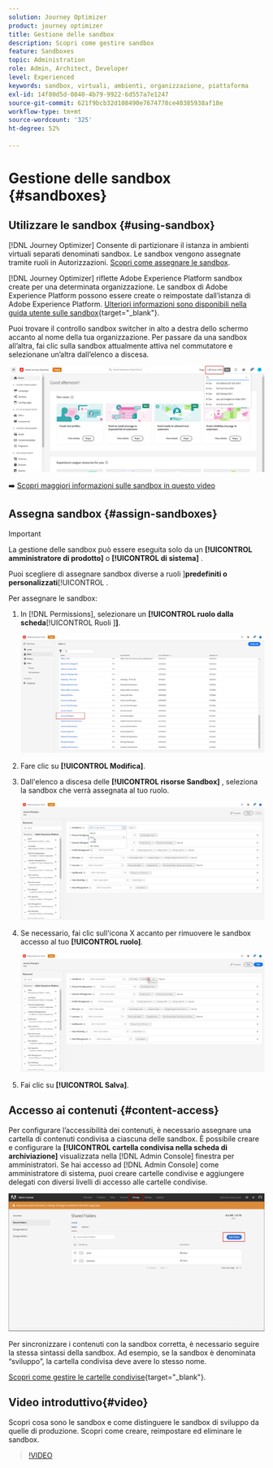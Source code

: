 ```yaml
---
solution: Journey Optimizer
product: journey optimizer
title: Gestione delle sandbox
description: Scopri come gestire sandbox
feature: Sandboxes
topic: Administration
role: Admin, Architect, Developer
level: Experienced
keywords: sandbox, virtuali, ambienti, organizzazione, piattaforma
exl-id: 14f80d5d-0840-4b79-9922-6d557a7e1247
source-git-commit: 621f9bcb32d108490e7674778ce40385938af18e
workflow-type: tm+mt
source-wordcount: '325'
ht-degree: 52%

---
```


# Gestione delle sandbox {#sandboxes}

## Utilizzare le sandbox {#using-sandbox}

[!DNL Journey Optimizer] Consente di partizionare il istanza in ambienti virtuali separati denominati sandbox. Le sandbox vengono assegnate tramite ruoli in Autorizzazioni. [Scopri come assegnare le sandbox](permissions.md#create-product-profile).

[!DNL Journey Optimizer] riflette Adobe Experience Platform sandbox create per una determinata organizzazione. Le sandbox di Adobe Experience Platform possono essere create o reimpostate dall’istanza di Adobe Experience Platform. [Ulteriori informazioni sono disponibili nella guida utente sulle sandbox](https://experienceleague.adobe.com/docs/experience-platform/sandbox/ui/user-guide.html?lang=it){target="_blank"}.

Puoi trovare il controllo sandbox switcher in alto a destra dello schermo accanto al nome della tua organizzazione. Per passare da una sandbox all’altra, fai clic sulla sandbox attualmente attiva nel commutatore e selezionane un’altra dall’elenco a discesa.

![](assets/sandbox_5.png)

➡️ [Scopri maggiori informazioni sulle sandbox in questo video](#video)

## Assegna sandbox {#assign-sandboxes}

>[!IMPORTANT]
>
> La gestione delle sandbox può essere eseguita solo da un **[!UICONTROL amministratore di prodotto]** o **[!UICONTROL di sistema]** .

Puoi scegliere di assegnare sandbox diverse a ruoli ]**predefiniti o personalizzati**[!UICONTROL .

Per assegnare le sandbox:

1. In [!DNL Permissions], selezionare un **[!UICONTROL ruolo dalla scheda**[!UICONTROL  Ruoli ]**]**.

   ![](assets/sandbox_1.png)

1. Fare clic su **[!UICONTROL Modifica]**.

1. Dall&#39;elenco a discesa delle **[!UICONTROL risorse Sandbox]** , seleziona la sandbox che verrà assegnata al tuo ruolo.

   ![](assets/sandbox_3.png)

1. Se necessario, fai clic sull&#39;icona X accanto per rimuovere le sandbox accesso al tuo **[!UICONTROL ruolo]**.

   ![](assets/sandbox_4.png)

1. Fai clic su **[!UICONTROL Salva]**.

## Accesso ai contenuti {#content-access}

Per configurare l’accessibilità dei contenuti, è necessario assegnare una cartella di contenuti condivisa a ciascuna delle sandbox. È possibile creare e configurare la **[!UICONTROL cartella condivisa nella scheda di archiviazione]** visualizzata nella [!DNL Admin Console] finestra per amministratori. Se hai accesso ad [!DNL Admin Console] come amministratore di sistema, puoi creare cartelle condivise e aggiungere delegati con diversi livelli di accesso alle cartelle condivise.

![](assets/do-not-localize/content_access.png)

Per sincronizzare i contenuti con la sandbox corretta, è necessario seguire la stessa sintassi della sandbox. Ad esempio, se la sandbox è denominata “sviluppo”, la cartella condivisa deve avere lo stesso nome.

[Scopri come gestire le cartelle condivise](https://helpx.adobe.com/it/enterprise/admin-guide.html/enterprise/using/manage-adobe-storage.ug.html){target="_blank"}.

## Video introduttivo{#video}

Scopri cosa sono le sandbox e come distinguere le sandbox di sviluppo da quelle di produzione. Scopri come creare, reimpostare ed eliminare le sandbox.

>[!VIDEO](https://video.tv.adobe.com/v/334355?quality=12)